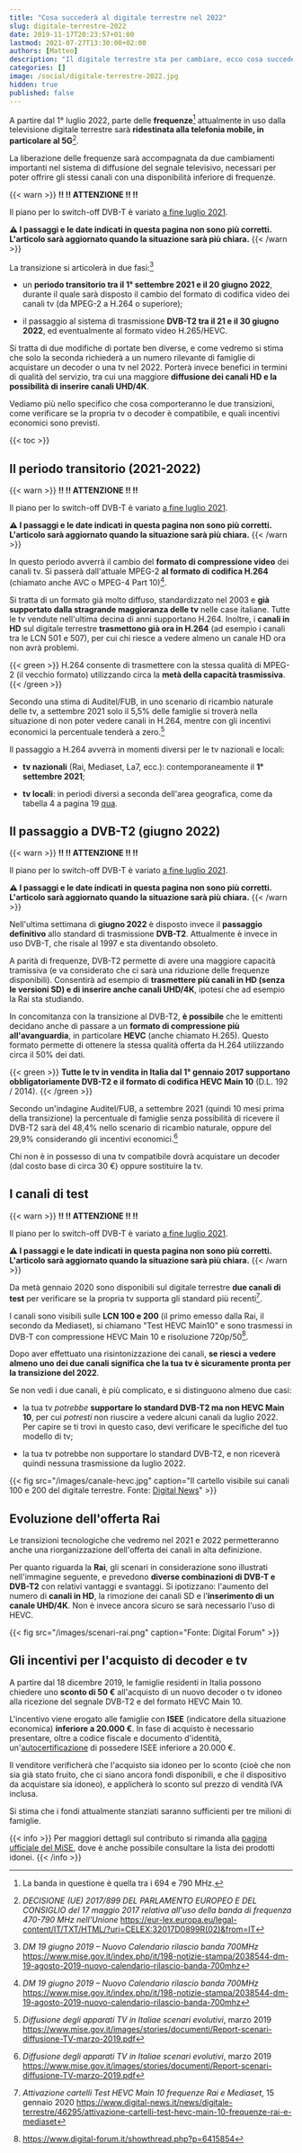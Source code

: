 ```yaml
---
title: "Cosa succederà al digitale terrestre nel 2022"
slug: digitale-terrestre-2022
date: 2019-11-17T20:23:57+01:00
lastmod: 2021-07-27T13:30:00+02:00
authors: [Matteo]
description: "Il digitale terrestre sta per cambiare, ecco cosa succederà."
categories: []
image: /social/digitale-terrestre-2022.jpg
hidden: true
published: false
---
```


A partire dal 1° luglio 2022, parte delle **frequenze**[^freq] attualmente in uso dalla televisione digitale terrestre sarà **ridestinata alla telefonia mobile, in particolare al 5G**[^eulex].

[^freq]: La banda in questione è quella tra i 694 e 790 MHz.
[^eulex]: *DECISIONE (UE) 2017/899 DEL PARLAMENTO EUROPEO E DEL CONSIGLIO del 17 maggio 2017 relativa all'uso della banda di frequenza 470-790 MHz nell'Unione* https://eur-lex.europa.eu/legal-content/IT/TXT/HTML/?uri=CELEX:32017D0899R(02)&from=IT

La liberazione delle frequenze sarà accompagnata da due cambiamenti importanti nel sistema di diffusione del segnale televisivo, necessari per poter offrire gli stessi canali con una disponibilità inferiore di frequenze.

{{< warn >}}
**‼️ ‼️ ATTENZIONE ‼️ ‼️**

Il piano per lo switch-off DVB-T è variato [a fine luglio 2021](https://www.dday.it/redazione/40168/switch-off-tv-ecco-il-rinvio-il-1-settembre-non-succede-nulla-ecco-le-nuove-date).

**⚠️ I passaggi e le date indicati in questa pagina non sono più corretti. L'articolo sarà aggiornato quando la situazione sarà più chiara.**
{{< /warn >}}

La transizione si articolerà in due fasi:[^mise]

- un **periodo transitorio tra il 1° settembre 2021 e il 20 giugno 2022**, durante il quale sarà disposto il cambio del formato di codifica video dei canali tv (da MPEG-2 a H.264 o superiore);

- il passaggio al sistema di trasmissione **DVB-T2 tra il 21 e il 30 giugno 2022**, ed eventualmente al formato video H.265/HEVC.

Si tratta di due modifiche di portate ben diverse, e come vedremo si stima che solo la seconda richiederà a un numero rilevante di famiglie di acquistare un decoder o una tv nel 2022. Porterà invece benefici in termini di qualità del servizio, tra cui una maggiore **diffusione dei canali HD e la possibilità di inserire canali UHD/4K**.

Vediamo più nello specifico che cosa comporteranno le due transizioni, come verificare se la propria tv o decoder è compatibile, e quali incentivi economici sono previsti.

{{< toc >}}

## Il periodo transitorio (2021-2022)

{{< warn >}}
**‼️ ‼️ ATTENZIONE ‼️ ‼️**

Il piano per lo switch-off DVB-T è variato [a fine luglio 2021](https://www.dday.it/redazione/40168/switch-off-tv-ecco-il-rinvio-il-1-settembre-non-succede-nulla-ecco-le-nuove-date).

**⚠️ I passaggi e le date indicati in questa pagina non sono più corretti. L'articolo sarà aggiornato quando la situazione sarà più chiara.**
{{< /warn >}}

In questo periodo avverrà il cambio del **formato di compressione video** dei canali tv. Si passerà dall'attuale MPEG-2 **al formato di codifica H.264** (chiamato anche AVC o MPEG-4 Part 10)[^mise].

Si tratta di un formato già molto diffuso, standardizzato nel 2003 e **già supportato dalla stragrande maggioranza delle tv** nelle case italiane. Tutte le tv vendute nell'ultima decina di anni supportano H.264. Inoltre, i **canali in HD** sul digitale terrestre **trasmettono già ora in H.264** (ad esempio i canali tra le LCN 501 e 507), per cui chi riesce a vedere almeno un canale HD ora non avrà problemi.

{{< green >}}
H.264 consente di trasmettere con la stessa qualità di MPEG-2 (il vecchio formato) utilizzando circa la **metà della capacità trasmissiva**.
{{< /green >}}

Secondo una stima di Auditel/FUB, in uno scenario di ricambio naturale delle tv, a settembre 2021 solo il 5,5% delle famiglie si troverà nella situazione di non poter vedere canali in H.264, mentre con gli incentivi economici la percentuale tenderà a zero.[^auditel]

Il passaggio a H.264 avverrà in momenti diversi per le tv nazionali e locali:

- **tv nazionali** (Rai, Mediaset, La7, ecc.): contemporaneamente il **1° settembre 2021**;

- **tv locali**: in periodi diversi a seconda dell'area geografica, come da tabella 4 a pagina 19 [qua](https://www.mise.gov.it/images/stories/documenti/dm%20calendario%20rilascio%20banda%20700%20MHz%20con%20estremi%20reg%20CdC.pdf).

## Il passaggio a DVB-T2 (giugno 2022)

{{< warn >}}
**‼️ ‼️ ATTENZIONE ‼️ ‼️**

Il piano per lo switch-off DVB-T è variato [a fine luglio 2021](https://www.dday.it/redazione/40168/switch-off-tv-ecco-il-rinvio-il-1-settembre-non-succede-nulla-ecco-le-nuove-date).

**⚠️ I passaggi e le date indicati in questa pagina non sono più corretti. L'articolo sarà aggiornato quando la situazione sarà più chiara.**
{{< /warn >}}

Nell'ultima settimana di **giugno 2022** è disposto invece il **passaggio definitivo** allo standard di trasmissione **DVB-T2**. Attualmente è invece in uso DVB-T, che risale al 1997 e sta diventando obsoleto.

A parità di frequenze, DVB-T2 permette di avere una maggiore capacità tramissiva (e va considerato che ci sarà una riduzione delle frequenze disponibili). Consentirà ad esempio di **trasmettere più canali in HD (senza le versioni SD) e di inserire anche canali UHD/4K**, ipotesi che ad esempio la Rai sta studiando.

In concomitanza con la transizione al DVB-T2, **è possibile** che le emittenti decidano anche di passare a un **formato di compressione più all'avanguardia**, in particolare **HEVC** (anche chiamato H.265). Questo formato permette di ottenere la stessa qualità offerta da H.264 utilizzando circa il 50% dei dati.

{{< green >}}
**Tutte le tv in vendita in Italia dal 1° gennaio 2017 supportano obbligatoriamente DVB-T2 e il formato di codifica HEVC Main 10** (D.L. 192 / 2014).
{{< /green >}}

Secondo un'indagine Auditel/FUB, a settembre 2021 (quindi 10 mesi prima della transizione) la percentuale di famiglie senza possibilità di ricevere il DVB-T2 sarà del 48,4% nello scenario di ricambio naturale, oppure del 29,9% considerando gli incentivi economici.[^auditel]

Chi non è in possesso di una tv compatibile dovrà acquistare un decoder (dal costo base di circa 30 €) oppure sostituire la tv.

## I canali di test

{{< warn >}}
**‼️ ‼️ ATTENZIONE ‼️ ‼️**

Il piano per lo switch-off DVB-T è variato [a fine luglio 2021](https://www.dday.it/redazione/40168/switch-off-tv-ecco-il-rinvio-il-1-settembre-non-succede-nulla-ecco-le-nuove-date).

**⚠️ I passaggi e le date indicati in questa pagina non sono più corretti. L'articolo sarà aggiornato quando la situazione sarà più chiara.**
{{< /warn >}}

Da metà gennaio 2020 sono disponibili sul digitale terrestre **due canali di test** per verificare se la propria tv supporta gli standard più recenti[^cartelli].

I canali sono visibili sulle **LCN 100 e 200** (il primo emesso dalla Rai, il secondo da Mediaset), si chiamano "Test HEVC Main10" e sono trasmessi in DVB-T con compressione HEVC Main 10 e risoluzione 720p/50[^datitecnici].

[^datitecnici]: https://www.digital-forum.it/showthread.php?p=6415854

Dopo aver effettuato una risintonizzazione dei canali, **se riesci a vedere almeno uno dei due canali significa che la tua tv è sicuramente pronta per la transizione del 2022**.

[^cartelli]: *Attivazione cartelli Test HEVC Main 10 frequenze Rai e Mediaset*, 15 gennaio 2020 https://www.digital-news.it/news/digitale-terrestre/46295/attivazione-cartelli-test-hevc-main-10-frequenze-rai-e-mediaset

Se non vedi i due canali, è più complicato, e si distinguono almeno due casi:

- la tua tv *potrebbe* **supportare lo standard DVB-T2 ma non HEVC Main 10**, per cui *potresti* non riuscire a vedere alcuni canali da luglio 2022. Per capire se ti trovi in questo caso, devi verificare le specifiche del tuo modello di tv;

- la tua tv potrebbe non supportare lo standard DVB-T2, e non riceverà quindi nessuna trasmissione da luglio 2022.

{{< fig src="/images/canale-hevc.jpg" caption="Il cartello visibile sui canali 100 e 200 del digitale terrestre. Fonte: [Digital News](https://www.digital-news.it/news/digitale-terrestre/46295/attivazione-cartelli-test-hevc-main-10-frequenze-rai-e-mediaset)" >}}

## Evoluzione dell'offerta Rai

Le transizioni tecnologiche che vedremo nel 2021 e 2022 permetteranno anche una riorganizzazione dell'offerta dei canali in alta definizione.
 
Per quanto riguarda la **Rai**, gli scenari in considerazione sono illustrati nell'immagine seguente, e prevedono **diverse combinazioni di DVB-T e DVB-T2** con relativi vantaggi e svantaggi. Si ipotizzano: l'aumento del numero di **canali in HD**, la rimozione dei canali SD e l'**inserimento di un canale UHD/4K**. Non è invece ancora sicuro se sarà necessario l'uso di HEVC.

{{< fig src="/images/scenari-rai.png" caption="Fonte: Digital Forum" >}}

## Gli incentivi per l'acquisto di decoder e tv

A partire dal 18 dicembre 2019, le famiglie residenti in Italia possono chiedere uno **sconto di 50 €** all'acquisto di un nuovo decoder o tv idoneo alla ricezione del segnale DVB-T2 e del formato HEVC Main 10.

L'incentivo viene erogato alle famiglie con **ISEE** (indicatore della situazione economica) **inferiore a 20.000 €**. In fase di acquisto è necessario presentare, oltre a codice fiscale e documento d'identità, un'[autocertificazione](https://www.mise.gov.it/images/stories/documenti/Facsmile-domanda-bonus-TV-decoder.pdf) di possedere ISEE inferiore a 20.000 €.

Il venditore verificherà che l'acquisto sia idoneo per lo sconto (cioè che non sia già stato fruito, che ci siano ancora fondi disponibili, e che il dispositivo da acquistare sia idoneo), e applicherà lo sconto sul prezzo di vendità IVA inclusa.

Si stima che i fondi attualmente stanziati saranno sufficienti per tre milioni di famiglie.

{{< info >}}
Per maggiori dettagli sul contributo si rimanda alla [pagina ufficiale del MiSE](https://www.mise.gov.it/index.php/it/incentivi/comunicazioni/bonus-tv), dove è anche possibile consultare la lista dei prodotti idonei.
{{< /info >}}

[^mise]: *DM 19 giugno 2019 – Nuovo Calendario rilascio banda 700MHz* https://www.mise.gov.it/index.php/it/198-notizie-stampa/2038544-dm-19-agosto-2019-nuovo-calendario-rilascio-banda-700mhz
[^auditel]: *Diffusione degli apparati TV in Italiae scenari evolutivi*, marzo 2019 https://www.mise.gov.it/images/stories/documenti/Report-scenari-diffusione-TV-marzo-2019.pdf
